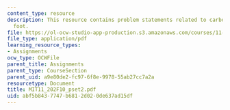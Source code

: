 ```yaml
---
content_type: resource
description: This resource contains problem statements related to carbon per cubic
  foot.
file: https://ol-ocw-studio-app-production.s3.amazonaws.com/courses/11-202-planning-economics-fall-2010/abf5b8437747b6812d020de637ad15df_MIT11_202F10_pset2.pdf
file_type: application/pdf
learning_resource_types:
- Assignments
ocw_type: OCWFile
parent_title: Assignments
parent_type: CourseSection
parent_uid: a9e80de2-fc97-6f8e-9978-55ab27cc7a2a
resourcetype: Document
title: MIT11_202F10_pset2.pdf
uid: abf5b843-7747-b681-2d02-0de637ad15df
---
```

